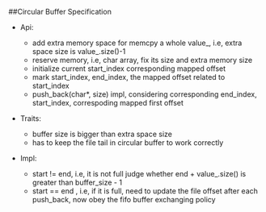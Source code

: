 ##Circular Buffer Specification
- Api:
    - add extra memory space for memcpy a whole value_, i.e, extra space size is value_.size()-1
    - reserve memory, i.e, char array, fix its size and extra memory size
    - initialize current start_index corresponding mapped offset
    - mark start_index, end_index, the mapped offset related to start_index
    - push_back(char*, size) impl, considering corresponding end_index, start_index, correspoding mapped first offset
    
- Traits:
    - buffer size is bigger than extra space size
    - has to keep the file tail in circular buffer to work correctly
    
- Impl:
    - start != end, i.e, it is not full
        judge whether end + value_.size() is greater than buffer_size - 1
    - start == end , i.e, if it is full, need to update the file offset after each push_back, 
    now obey the fifo buffer exchanging policy